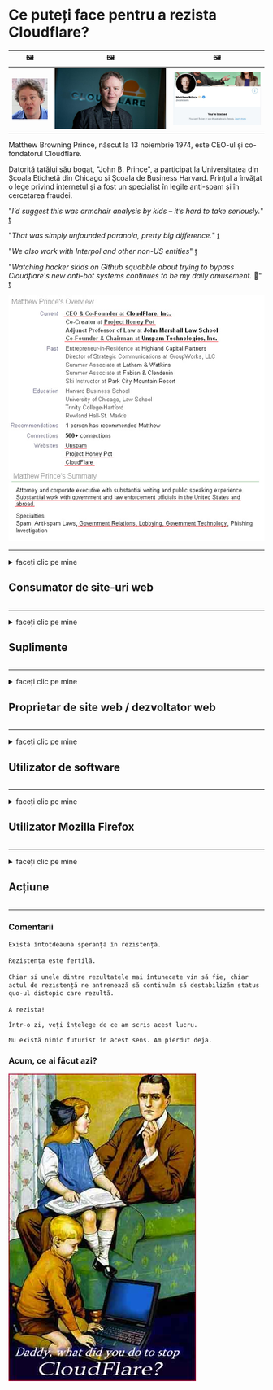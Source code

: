 # Ce puteți face pentru a rezista Cloudflare?

| 🖼 | 🖼 | 🖼 |
| --- | --- | --- |
| ![](../image/matthew_prince_teen.jpg) | ![](../image/matthew_prince.jpg) | ![](../image/blockedbymatthewprince.jpg) |


Matthew Browning Prince, născut la 13 noiembrie 1974, este CEO-ul și co-fondatorul Cloudflare.

Datorită tatălui său bogat, "John B. Prince", a participat la Universitatea din Școala Etichetă din Chicago și Școala de Business Harvard.
Prințul a învățat o lege privind internetul și a fost un specialist în legile anti-spam și în cercetarea fraudei.


"*I’d suggest this was armchair analysis by kids – it’s hard to take seriously.*" [t](https://www.theguardian.com/technology/2015/nov/19/cloudflare-accused-by-anonymous-helping-isis)

"*That was simply unfounded paranoia, pretty big difference.*"  [t](https://twitter.com/xxdesmus/status/992757936123359233)

"*We also work with Interpol and other non-US entities*" [t](https://twitter.com/eastdakota/status/1203028504184360960)

"*Watching hacker skids on Github squabble about trying to bypass Cloudflare's new anti-bot systems continues to be my daily amusement.* 🍿" [t](https://twitter.com/eastdakota/status/1273277839102656515)


![](../image/whoismp.jpg)

---


<details>
<summary>faceți clic pe mine

## Consumator de site-uri web
</summary>


- Dacă site-ul web care vă place folosește Cloudflare, spuneți-le să nu folosească Cloudflare.
  - Vâjâitul pe rețelele sociale precum Facebook, Reddit, Twitter sau Mastodon nu face nicio diferență. [Acțiunile sunt mai puternice decât hashtagurile.](https://twitter.com/phyzonloop/status/1274132092490862594)
  - Încercați să contactați proprietarul site-ului web dacă doriți să vă faceți util.

[A spus Cloudflare](https://github.com/Eloston/ungoogled-chromium/issues/783):
```
Vă recomandăm să contactați administratorii pentru serviciile sau site-urile specifice cu care vă confruntați și să vă împărtășiți experiența.
```

[Dacă nu o solicitați, proprietarul site-ului nu știe niciodată această problemă.](../PEOPLE.md)

![](../image/liberapay.jpg)

[Exemplu de succes](https://counterpartytalk.org/t/turn-off-cloudflare-on-counterparty-co-plz/164/5).<br>
Aveți o problemă? [Ridică-ți vocea acum.](https://github.com/maraoz/maraoz.github.io/issues/1) Exemplul de mai jos.

```
Doar ajutați cenzura corporativă și supravegherea în masă.
http://crimeflare.eu.org
```

```
Pagina dvs. web se află în grădina privată cu ziduri private care abuzează de confidențialitate a CloudFlare.
http://crimeflare.eu.org
```

- Luați ceva timp pentru a citi politica de confidențialitate a site-ului web.
  - dacă site-ul web se află în spatele Cloudflare sau site-ul web folosește servicii conectate la Cloudflare.

Acesta trebuie să explice ce este „Cloudflare” și să solicite permisiunea de a partaja datele dvs. cu Cloudflare. Nerespectarea acestui lucru va duce la încălcarea încrederii, iar site-ul web în cauză ar trebui evitat.

[Un exemplu acceptabil de politică de confidențialitate este aici](https://archive.is/bDlTz) ("Subprocessors" > "Entity Name")

```
Am citit politica dvs. de confidențialitate și nu găsesc cuvântul Cloudflare.
Refuz să vă împărtășesc date dacă continuați să furnizați datele mele către Cloudflare.
http://crimeflare.eu.org
```

Acesta este un exemplu de politică de confidențialitate care nu are cuvântul Cloudflare.
[Liberland Jobs](https://archive.is/daKIr) [privacy policy](https://docsend.com/view/feiwyte):

![](../image/cfwontobey.jpg)

Cloudflare are propria politică de confidențialitate.
[Cloudflare iubește oamenii cu sex.](https://www.reddit.com/r/GamerGhazi/comments/2s64fe/be_wary_reporting_to_cloudflare/)

Iată un exemplu bun pentru formularul de înscriere al site-ului web.
AFAIK, site-ul zero face acest lucru. Vei avea încredere în ei?

```
Dând clic pe „Înscrieți-vă la XYZ”, sunteți de acord cu termenii noștri de servicii și declarația de confidențialitate.
De asemenea, sunteți de acord să partajați datele dvs. cu Cloudflare și, de asemenea, sunteți de acord cu declarația de confidențialitate a cloudflare.
Dacă Cloudflare vă scurge informațiile sau nu vă permite să vă conectați la serverele noastre, nu este vina noastră. [*]

[ Inscrie-te ] [ Nu sunt de acord ]
```
[*] [PEOPLE.md](../PEOPLE.md)


- Încercați să nu utilizați serviciul lor. Amintiți-vă că sunteți urmărit de Cloudflare.
  - ["I'm in your TLS, sniffin' your passworz"](../image/iminurtls.jpg)

- Căutați alt site. Există alternative și oportunități pe internet!

- Convinge-ți prietenii să folosească Tor zilnic.
  - Anonimatul ar trebui să fie standardul internetului deschis!
  - [Rețineți că proiectului Tor nu-i place acest proiect.](../HISTORY.md)

</details>

------

<details>
<summary>faceți clic pe mine

## Suplimente
</summary>

- Dacă browserul dvs. este Firefox, Tor Browser sau Ungoogled Chromium, utilizați unul dintre aceste programe de completare de mai jos.
  - Dacă doriți să adăugați un alt supliment nou, întrebați mai întâi despre acesta.


| Nume | Dezvoltator | A sustine | Poate bloca | Pot notifica | Chrome |
| -------- | -------- | -------- | -------- | -------- | -------- |
| [Bloku Cloudflaron MITM-Atakon](../subfiles/addon/bcma.md) | #Addon | [ ? ](http://crimeflare.eu.org/) | **da**     | **da**     |  **da** |
| [Ĉu ligoj estas vundeblaj al MITM-atako?](../subfiles/addon/ismm.md) | #Addon | [ ? ](http://crimeflare.eu.org/) | Nu     | **da**     |  **da** |
| [Ĉu ĉi tiuj ligoj blokos Tor-uzanton?](../subfiles/addon/isat.md) | #Addon | [ ? ](http://crimeflare.eu.org/) | Nu     | **da**     |  **da** |
| [Block Cloudflare MITM Attack](https://trac.torproject.org/projects/tor/attachment/ticket/24351/block_cloudflare_mitm_attack-1.0.14.1-an%2Bfx.xpi)<br>[**DELETED BY TOR PROJECT**](../HISTORY.md) | nullius | [ ? ](../tool/block_cloudflare_mitm_fx), [Link](http://crimeflare.eu.org/) | **da**     | **da**     |  Nu |
| [TPRB](http://sw.nnpaefp7pkadbxxkhz2agtbv2a4g5sgo2fbmv3i7czaua354334uqqad.onion/) | Sw | [ ? ](http://sw.nnpaefp7pkadbxxkhz2agtbv2a4g5sgo2fbmv3i7czaua354334uqqad.onion/) | **da**     | **da**     |  Nu |
| [Detect Cloudflare](https://addons.mozilla.org/en-US/firefox/addon/detect-cloudflare/) | Frank Otto | [ ? ](https://github.com/traktofon/cf-detect) | Nu     | **da**     |  Nu |
| [True Sight](https://addons.mozilla.org/en-US/firefox/addon/detect-cloudflare-plus/) | claustromaniac | [ ? ](https://github.com/claustromaniac/detect-cloudflare-plus) | Nu     | **da**     |  Nu |
| [Which Cloudflare datacenter am I visiting?](https://addons.mozilla.org/en-US/firefox/addon/cf-pop/) | 依云 | [ ? ](https://github.com/lilydjwg/cf-pop) | Nu     | **da**     |  Nu |
| [My Privacy DNS - Link Details](https://mypdns.org/infrastructure/mypdns-reporter/-/blob/master/client/addon.md#mypdns-link-details) | My Privacy DNS | [ ? ](https://mypdns.org/MypDNS/support/-/issues) | Ingen     | **Ja**     |  Ingen |


- „Decentraleyes” poate opri conexiunea la „CDNJS (Cloudflare)”.
  - Împiedică multe solicitări să ajungă la rețele și servește fișiere locale pentru a împiedica ruperea site-urilor.
  - Dezvoltatorul a răspuns: "[very concerning indeed](https://github.com/Synzvato/decentraleyes/issues/236#issuecomment-352049501)", "[widespread usage severely centralizes the web](https://github.com/Synzvato/decentraleyes/issues/251#issuecomment-366752049)"

- [De asemenea, puteți să eliminați sau să nu aveți încredere în certificatul Cloudflare de la autoritatea dvs. de certificare (CA).](https://www.ssl.com/how-to/remove-root-certificate-firefox/)

</details>

------

<details>
<summary>faceți clic pe mine

## Proprietar de site web / dezvoltator web
</summary>


![](../image/word_cloudflarefree.jpg)

- Nu utilizați soluția Cloudflare, Perioada.
  - Poți face mai bine decât asta, nu? [Iată cum să eliminați abonamentele, planurile, domeniile sau conturile Cloudflare.](https://support.cloudflare.com/hc/en-us/articles/200167776-Removing-subscriptions-plans-domains-or-accounts)

| 🖼 | 🖼 |
| --- | --- |
| ![](../image/htmlalertcloudflare.jpg) | ![](../image/htmlalertcloudflare2.jpg) |

- Vrei mai mulți clienți? Știi ce să faci. Sugestia este „deasupra liniei”.
  - [Bună ziua, ați scris „Vă luăm în serios confidențialitatea”, dar am primit „Eroarea 403 Prohibit Anonim Proxy nu este permis”.](https://it.slashdot.org/story/19/02/19/0033255/stop-saying-we-take-your-privacy-and-security-seriously) De ce blochezi Tor Or VPN? Și de ce blocați e-mailurile temporare?

![](../image/anonexist.jpg)

- Utilizarea Cloudflare va crește șansele unei întreruperi. Vizitatorii nu pot accesa site-ul dvs. web dacă serverul dvs. este defect sau Cloudflare este defect.
  - [Chiar ai crezut că Cloudflare nu coboară niciodată?](https://www.ibtimes.com/cloudflare-down-not-working-sites-producing-504-gateway-timeout-errors-2618008) [Another](https://twitter.com/Jedduff/status/1097875615997399040) [sample](https://twitter.com/search?f=tweets&vertical=default&q=Cloudflare%20is%20having%20problems). [Need more](../PEOPLE.md)?

![](../image/cloudflareinternalerror.jpg)

- Utilizarea Cloudflare pentru a vă proxy „serviciul API”, „server de actualizare software” sau „flux RSS” vă va afecta clientul. Un client v-a sunat și a spus „Nu vă mai pot folosi API-ul” și nu aveți nicio idee despre ce se întâmplă. Cloudflare vă poate bloca în tăcere clientul. Crezi că este în regulă?
  - Există mulți clienți de citire RSS și servicii de citire RSS online. De ce publicați flux RSS dacă nu permiteți oamenilor să se aboneze?

![](../image/rssfeedovercf.jpg)

- Aveți nevoie de certificat HTTPS? Utilizați „Să criptăm” sau pur și simplu cumpărați-l de la compania CA.

- Ai nevoie de server DNS? Nu vă puteți configura propriul server? Ce zici de ei: [Hurricane Electric Free DNS](https://dns.he.net/), [Dyn.com](https://dyn.com/dns/), [1984 Hosting](https://www.1984hosting.com/), [Afraid.Org (Administratorul șterge contul dvs. dacă utilizați TOR)](https://freedns.afraid.org/)
  - [Alternativoj al DNS](../subfiles/alternative/domaindns.md)

- Căutați un serviciu de găzduire? Doar gratuit? Ce zici de ei: [Onion Service](http://vww6ybal4bd7szmgncyruucpgfkqahzddi37ktceo3ah7ngmcopnpyyd.onion/en/security/network-security/tor/onionservices-best-practices), [Free Web Hosting Area](https://freewha.com/), [Autistici/Inventati Web Site Hosting](https://www.autinv5q6en4gpf4.onion/services/website), [Github Pages](https://pages.github.com/), [Surge](https://surge.sh/)
  - [Alternative la Cloudflare](../subfiles/alternative/cloudflare.md)

- Folosiți „cloudflare-ipfs.com”? [Știți că Cloudflare IPFS este rău?](../PEOPLE.md)

- Instalați Firewall pentru aplicații web, cum ar fi OWASP și Fail2Ban pe serverul dvs. și configurați-l corect.
  - Blocarea Tor nu este o soluție. Nu pedepsiți pe toți doar pentru micii utilizatori răi.

- Redirecționați sau blocați utilizatorii „Cloudflare Warp” să vă acceseze site-ul web. Și oferiți un motiv dacă puteți.

> Lista IP: "[Intervalele IP curente ale Cloudflare](cloudflare_inc/)"

> A: Blochează-le

```
server {
...
deny 173.245.48.0/20;
deny 103.21.244.0/22;
deny 103.22.200.0/22;
deny 103.31.4.0/22;
deny 141.101.64.0/18;
deny 108.162.192.0/18;
deny 190.93.240.0/20;
deny 188.114.96.0/20;
deny 197.234.240.0/22;
deny 198.41.128.0/17;
deny 162.158.0.0/15;
deny 104.16.0.0/12;
deny 172.64.0.0/13;
deny 131.0.72.0/22;
deny 2400:cb00::/32;
deny 2606:4700::/32;
deny 2803:f800::/32;
deny 2405:b500::/32;
deny 2405:8100::/32;
deny 2a06:98c0::/29;
deny 2c0f:f248::/32;
...
}
```

> B: Redirecționați la pagina de avertizare

```
http {
...
geo $iscf {
default 0;
173.245.48.0/20 1;
103.21.244.0/22 1;
103.22.200.0/22 1;
103.31.4.0/22 1;
141.101.64.0/18 1;
108.162.192.0/18 1;
190.93.240.0/20 1;
188.114.96.0/20 1;
197.234.240.0/22 1;
198.41.128.0/17 1;
162.158.0.0/15 1;
104.16.0.0/12 1;
172.64.0.0/13 1;
131.0.72.0/22 1;
2400:cb00::/32 1;
2606:4700::/32 1;
2803:f800::/32 1;
2405:b500::/32 1;
2405:8100::/32 1;
2a06:98c0::/29 1;
2c0f:f248::/32 1;
}
...
}

server {
...
if ($iscf) {rewrite ^ https://example.com/cfwsorry.php;}
...
}

<?php
header('HTTP/1.1 406 Not Acceptable');
echo <<<CLOUDFLARED
Thank you for visiting ourwebsite.com!<br />
We are sorry, but we can't serve you because your connection is being intercepted by Cloudflare.<br />
Please read http://crimeflare.eu.org for more information.<br />
CLOUDFLARED;
die();
```

- Configurați Tor Onion Service sau I2P insite dacă credeți în libertate și primiți utilizatori anonimi.

- Cereți sfaturi de la alți operatori de site-uri web Clearnet / Tor și faceți prieteni anonimi!

</details>

------

<details>
<summary>faceți clic pe mine

## Utilizator de software
</summary>


- Discord folosește CloudFlare. Alternative? Iti recomandam [**Briar** (Android)](https://f-droid.org/en/packages/org.briarproject.briar.android/), [Ricochet (PC)](https://ricochet.im/), [Tox + Tor (Android/PC)](https://tox.chat/download.html)
  - Briar include un demon Tor, deci nu trebuie să instalați Orbot.
  - Dezvoltatorii Qwtch, Open Privacy, au șters proiectul stop_cloudflare din serviciul lor git fără notificare prealabilă.

- Dacă utilizați Debian GNU / Linux sau orice derivat, abonați-vă: [bug #831835](https://bugs.debian.org/cgi-bin/bugreport.cgi?bug=831835). Și dacă puteți, ajutați la verificarea patch-ului și ajutați întreținătorul să ajungă la concluzia corectă cu privire la acceptarea acestuia.

- Recomandați întotdeauna aceste browsere.

| Nume | Dezvoltator | A sustine | cometariu |
| -------- | -------- | -------- | -------- |
| [Ungoogled-Chromium](https://ungoogled-software.github.io/ungoogled-chromium-binaries/) | Eloston | [ ? ](https://github.com/Eloston/ungoogled-chromium) | PC (Win, Mac, Linux)  _!Tor_ |
| [Bromite](https://www.bromite.org/fdroid) | Bromite | [ ? ](https://github.com/bromite/bromite/issues) | Android  _!Tor_ |
| [Tor Browser](https://www.torproject.org/download/) | Tor Project | [ ? ](https://support.torproject.org/) | PC (Win, Mac, Linux)  _Tor_|
| [Tor Browser Android](https://www.torproject.org/download/) | Tor Project | [ ? ](https://support.torproject.org/) | Android  _Tor_|
| [Onion Browser](https://itunes.apple.com/us/app/onion-browser/id519296448?mt=8) | Mike Tigas | [ ? ](https://github.com/OnionBrowser/OnionBrowser/issues) | Apple iOS  _Tor_|
| [GNU/Icecat](https://www.gnu.org/software/gnuzilla/) | GNU | [ ? ](https://www.gnu.org/software/gnuzilla/) | PC (Linux) |
| [IceCatMobile](https://f-droid.org/en/packages/org.gnu.icecat/) | GNU | [ ? ](https://lists.gnu.org/mailman/listinfo/bug-gnuzilla) | Android |
| [Iridium Browser](https://iridiumbrowser.de/about/) | Iridium | [ ? ](https://github.com/iridium-browser/iridium-browser/) | PC (Win, Mac, Linux, OpenBSD) |


Confidențialitatea altor programe software este imperfectă. Acest lucru nu înseamnă că browserul Tor este „perfect”.
Nu există 100% sigur și nici 100% privat pe internet și tehnologie.

- Nu vrei să folosești Tor? Puteți utiliza orice browser cu daemon Tor.
  - [Rețineți că proiectului Tor nu-i place asta.](https://support.torproject.org/tbb/tbb-9/) Folosiți Tor Browser dacă puteți face acest lucru.
- [Cum se utilizează Chromium cu Tor](../subfiles/chromium_tor.md)


Să vorbim despre confidențialitatea altor programe.

- [Dacă într-adevăr trebuie să utilizați Firefox, alegeți „Firefox ESR”.](https://www.mozilla.org/en-US/firefox/organizations/)
  - [Firefox - Spyware Watchdog](https://spyware.neocities.org/articles/firefox.html)
  - [Firefox respinge libera exprimare, interzice libera exprimare](https://web.archive.org/web/20200423010026/https://reclaimthenet.org/firefox-rejects-free-speech-bans-free-speech-commenting-plugin-dissenter-from-its-extensions-gallery/)
  - ["Peste 100 de voturi negative. Se pare că ați cere unei companii de software să rămână la ... software-ul este prea mult în zilele noastre."](https://old.reddit.com/r/firefox/comments/gutdiw/weve_got_work_to_do_the_mozilla_blog/fslbbb6/)
  - [Uh, de ce Firefox îmi arată linkuri sponsorizate în bara mea de adrese URL?](https://www.reddit.com/r/firefox/comments/jybx2w/uh_why_is_firefox_showing_me_sponsored_links_in/)
  - [Mozilla - Diavolul întrupat](https://digdeeper.neocities.org/ghost/mozilla.html)

- [Amintiți-vă, Mozilla folosește serviciul Cloudflare.](https://www.robtex.com/dns-lookup/www.mozilla.org) [De asemenea, utilizează serviciul DNS Cloudflare pe produsul lor.](https://www.theregister.co.uk/2018/03/21/mozilla_testing_dns_encryption/)

- [Mozilla a respins oficial acest bilet.](https://bugzilla.mozilla.org/show_bug.cgi?id=1426618)

- [Firefox Focus este o glumă.](https://github.com/mozilla-mobile/focus-android/issues/1743) [Au promis că vor opri telemetria, dar au schimbat-o.](https://github.com/mozilla-mobile/focus-android/issues/4210)

- [Dezvoltatorul PaleMoon / Basilisk iubește Cloudflare.](https://github.com/mozilla-mobile/focus-android/issues/1743#issuecomment-345993097)
  - [Serverul de arhive Pale Moon a piratat și răspândit malware timp de 18 luni](https://www.reddit.com/r/privacytoolsIO/comments/cc808y/pale_moons_archive_server_hacked_and_spread/)
  - De asemenea, urăște utilizatorii Tor - "[Să fie ostil față de Tor. Cred că majoritatea site-urilor ar trebui să fie ostile față de Tor, având în vedere factorul său extrem de ridicat de abuz.](https://github.com/yacy/yacy_search_server/issues/314#issuecomment-565932097)"

- [Waterfox au o problemă severă de „telefoane la domiciliu”](https://spyware.neocities.org/articles/waterfox.html)

- [Google Chrome este un spyware.](https://www.gnu.org/proprietary/malware-google.en.html)
  - [Google vă profilează activitatea.](https://spyware.neocities.org/articles/chrome.html)

- [SRWare Iron creează prea multe telefoane pentru conectarea la domiciliu.](https://spyware.neocities.org/articles/iron.html) De asemenea, se conectează la domeniile Google.

- [Brave Browser whitelist Facebook / Twitter trackers.](https://www.bleepingcomputer.com/news/security/facebook-twitter-trackers-whitelisted-by-brave-browser/)
  - [Iată mai multe numere.](https://spyware.neocities.org/articles/brave.html)
  - [ID afiliat binance](https://twitter.com/cryptonator1337/status/1269594587716374528)

- [Microsoft Edge permite Facebook să ruleze cod Flash în spatele utilizatorilor.](https://www.zdnet.com/article/microsoft-edge-lets-facebook-run-flash-code-behind-users-backs/)

- [Vivaldi nu vă respectă confidențialitatea.](https://spyware.neocities.org/articles/vivaldi.html)

- [Nivel spyware Opera: extrem de ridicat](https://spyware.neocities.org/articles/opera.html)

- Apple iOS: [Nu ar trebui să utilizați deloc iOS, mai ales pentru că este malware.](https://www.gnu.org/proprietary/malware-apple.html)

Prin urmare, vă recomandăm numai tabelul de mai sus. Nimic altceva.

</details>

------

<details>
<summary>faceți clic pe mine

## Utilizator Mozilla Firefox
</summary>


- „Firefox Nightly” va trimite informații la nivel de depanare pe serverele Mozilla fără metoda de renunțare.
  - [Serverele Mozilla primesc Cloudflare](https://www.digwebinterface.com/?hostnames=www.mozilla.org%0D%0Amozilla.cloudflare-dns.com&type=&ns=resolver&useresolver=8.8.4.4&nameservers=)

- Este posibil să se interzică conectarea Firefox la serverele Mozilla.
  - [Ghidul de șabloane de politici Mozilla](https://github.com/mozilla/policy-templates/blob/master/README.md)
  - Rețineți că acest truc ar putea să nu mai funcționeze în versiunea ulterioară, deoarece Mozilla îi place să se înscrie pe lista albă.
  - Utilizați firewall-ul și filtrul DNS pentru a le bloca complet.

"`/distribution/policies.json`"

>     "WebsiteFilter": {
> 		"Block": [
> 		"*://*.mozilla.com/*",
> 		"*://*.mozilla.net/*",
> 		"*://*.mozilla.org/*",
> 		"*://webcompat.com/*",
> 		"*://*.firefox.com/*",
> 		"*://*.thunderbird.net/*",
> 		"*://*.cloudflare.com/*"
> 		]
>     },


- ~~Raportați o eroare pe tracker-ul mozilla, spunându-le să nu folosească Cloudflare.~~ A existat un raport de erori despre bugzilla. Mulți oameni și-au exprimat îngrijorarea, însă bug-ul a fost ascuns de administrator în 2018.

- Puteți dezactiva DoH în Firefox.
  - [Schimbați furnizorul DNS implicit al Firefox](../subfiles/change-firefox-dns.md)

![](../image/firefoxdns.jpg)

- [Dacă doriți să utilizați DNS non-ISP, luați în considerare utilizarea serviciului DNS OpenNIC Tier2 sau oricare dintre serviciile DNS non-Cloudflare.](https://wiki.opennic.org/start)
![](../image/opennic.jpg)
  - Blocați Cloudflare cu DNS. [Crimeflare DNS](../subfiles/service/publicdns.md)

- Puteți utiliza Tor ca rezolvator DNS. [Dacă nu sunteți expert Tor, puneți întrebări aici.](https://tor.stackexchange.com/)

> **Cum?**
> 1. Descărcați Tor și instalați-l pe computer.
> 2. Adăugați această linie în fișierul „torrc”.
> DNSPort 127.0.0.1:53
> 3. Reporniți Tor.
> 4. Setați serverul DNS al computerului la „127.0.0.1”.

</details>

------

<details>
<summary>faceți clic pe mine

## Acțiune
</summary>


- Spuneți altora din jurul vostru despre pericolele Cloudflare.

- [Ajutați la îmbunătățirea acestui depozit.](http://crimeflare.eu.org)
  - Atât listele, argumentele împotriva ei, cât și detaliile.

- [Documentați-vă și faceți foarte public locul în care lucrurile merg prost cu Cloudflare (și companii similare), asigurându-vă că menționați acest depozit atunci când faceți acest lucru](http://crimeflare.eu.org) :)

- Obțineți mai mulți oameni care folosesc Tor în mod implicit, astfel încât să poată experimenta internetul din perspectiva diferitelor părți ale lumii.

- Începeți grupuri, în rețelele sociale și în spațiul de carne, dedicate eliberării lumii de Cloudflare.

- Dacă este cazul, conectați-vă la aceste grupuri din acest depozit - acesta poate fi un loc pentru coordonarea lucrării împreună ca grupuri.

- [Începeți o cooperare care poate oferi o alternativă semnificativă non-corporativă la Cloudflare.](../subfiles/alternative/cloudflare.md)

- Spuneți-ne despre orice alternative pentru a ajuta cel puțin să oferiți o apărare pe mai multe straturi împotriva Cloudflare.

- Dacă sunteți client Cloudflare, setați setările de confidențialitate și așteptați ca acestea să le încalce.
  - [Apoi, aduceți-le sub taxe anti-spam / încălcare a vieții private.](https://twitter.com/thexpaw/status/1108424723233419264)

- Dacă vă aflați în Statele Unite ale Americii și site-ul în cauză este o bancă sau un contabil, încercați să faceți presiuni legale în temeiul Legii Gramm-Leach-Bliley sau al Actului american cu DIsabilities și raportați-ne cât de departe ajungeți .

- Dacă site-ul web este un site guvernamental, încercați să faceți presiune legală în temeiul primului amendament al Constituției SUA.

- Dacă sunteți cetățean al UE, contactați site-ul web pentru a vă trimite informațiile personale conform Regulamentului general privind protecția datelor. Dacă refuză să vă ofere informațiile dvs., aceasta reprezintă o încălcare a legii.

- Pentru companiile care pretind că oferă servicii pe site-ul lor, încercați să le raportați ca „publicitate falsă” către organizațiile de protecție a consumatorilor și către BBB. Site-urile Cloudflare sunt deservite de servere Cloudflare.

- [UIT sugerează în contextul SUA că Cloudflare începe să devină suficient de mare pentru ca legea antitrust să poată fi doborâtă asupra lor.](https://www.itu.int/en/ITU-T/Workshops-and-Seminars/20181218/Documents/Geoff_Huston_Presentation.pdf)

- Este de conceput că GNU GPL versiunea 4 ar putea include o prevedere împotriva stocării codului sursă în spatele unui astfel de serviciu, necesitând pentru toate programele GPLv4 și ulterioare că cel puțin codul sursă este accesibil printr-un mediu care nu discriminează utilizatorii Tor.

- [Se vi uzas Mastodon bonvolu sekvi la konton Mitigator](../subfiles/service/altlink.md).

</details>

------

### Comentarii

```
Există întotdeauna speranță în rezistență.

Rezistența este fertilă.

Chiar și unele dintre rezultatele mai întunecate vin să fie, chiar actul de rezistență ne antrenează să continuăm să destabilizăm status quo-ul distopic care rezultă.

A rezista!
```

```
Într-o zi, veți înțelege de ce am scris acest lucru.
```

```
Nu există nimic futurist în acest sens. Am pierdut deja.
```

### Acum, ce ai făcut azi?


![](../image/stopcf.jpg)
